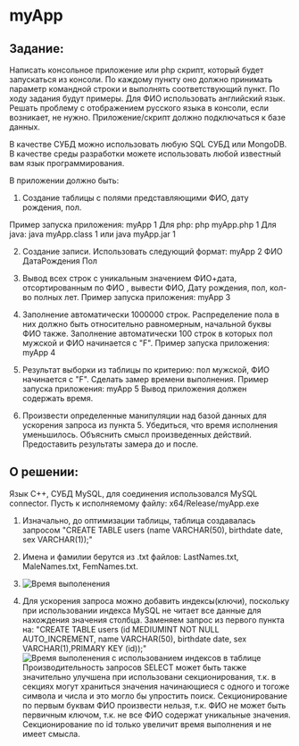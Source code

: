 # myApp
## Задание: 
Написать консольное приложение или php скрипт, который будет запускаться из консоли.
По каждому пункту оно должно принимать параметр командной строки и выполнять соответствующий пункт.
По ходу задания будут примеры. Для ФИО использовать английский язык. Решать проблему с отображением русского языка в консоли, если возникает, не нужно.
Приложение/скрипт должно подключаться к базе данных.

В качестве СУБД можно использовать любую SQL СУБД или MongoDB.
В качестве среды разработки можете использовать любой известный вам язык программирования.

В приложении должно быть:
1. Создание таблицы с полями представляющими ФИО, дату рождения, пол.

Пример запуска приложения:
myApp 1
Для php:
php myApp.php 1
Для java:
java myApp.class 1
или
java myApp.jar 1

2. Создание записи. Использовать следующий формат:
myApp 2 ФИО ДатаРождения Пол

3. Вывод всех строк с уникальным значением ФИО+дата, отсортированным по ФИО , вывести ФИО, Дату рождения, пол, кол-во полных лет.
Пример запуска приложения:
myApp 3

4. Заполнение автоматически 1000000 строк. Распределение пола в них должно быть относительно равномерным, начальной буквы ФИО также. Заполнение автоматически 100 строк в которых пол мужской и ФИО начинается с "F".
Пример запуска приложения:
myApp 4

5. Результат выборки из таблицы по критерию: пол мужской, ФИО начинается с "F". Сделать замер времени выполнения.
Пример запуска приложения:
myApp 5
Вывод приложения должен содержать время.

6. Произвести определенные манипуляции над базой данных для ускорения запроса из пункта 5. Убедиться, что время исполнения уменьшилось. Объяснить смысл произведенных действий. Предоставить результаты замера до и после.

## О решении:
Язык C++, СУБД MySQL, для соединения использовался MySQL connector.
Пусть к исполняемому файлу: x64/Release/myApp.exe
1. Изначально, до оптимизации таблицы, таблица создавалась запросом "CREATE TABLE users (name VARCHAR(50), birthdate date, sex VARCHAR(1));"

4. Имена и фамилии берутся из .txt файлов: LastNames.txt, MaleNames.txt, FemNames.txt.
   
5. 
   <image src="Screenshot_26.png" alt="Время выполенения">

6. Для ускорения запроса можно добавить индексы(ключи), поскольку при использовании индекса MySQL не читает все данные для нахождения значения столбца.
   Заменяем запрос из первого пункта на: "CREATE TABLE users (id MEDIUMINT NOT NULL AUTO_INCREMENT, name VARCHAR(50), birthdate date, sex VARCHAR(1),PRIMARY KEY (id));"
   <image src="Screenshot_29.png" alt="Время выполенения c использованием индексов в таблице">
   Производительность запросов SELECT может быть также значительно улучшена при использовани секционирования, т.к. в секциях могут храниться значения начинающиеся с одного и тогоже символа и числа и это могло бы упростить    поиск. Секционирование по первым буквам ФИО произвести нельзя, т.к. ФИО не может быть первичным ключом, т.к. не все ФИО содержат уникальные значения. Секционирование по id только увеличит время выполнения и не имеет       смысла.
   
